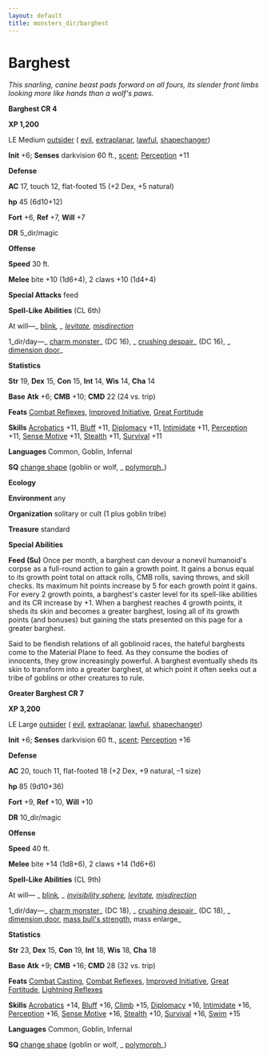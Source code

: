 ```yaml
---
layout: default
title: monsters_dir/barghest
---
```

# Barghest

_This snarling, canine beast pads forward on all fours, its slender front limbs looking more like hands than a wolf's paws._

**Barghest CR 4**

**XP 1,200**

LE Medium [outsider](../creatureTypes#_outsider) ( [evil](../creatureTypes#_evil-subtype), [extraplanar](../creatureTypes#_extraplanar-subtype), [lawful](../creatureTypes#_lawful-subtype), [shapechanger](../creatureTypes#_shapechanger-subtype))

**Init** +6; **Senses** darkvision 60 ft., [scent](../universalMonsterRules#_scent); [Perception](../../skills_dir/perception#_perception) +11

**Defense**

**AC** 17, touch 12, flat-footed 15 (+2 Dex, +5 natural)

**hp** 45 (6d10+12)

**Fort** +6, **Ref** +7, **Will** +7

**DR** 5_dir/magic

**Offense**

**Speed** 30 ft.

**Melee** bite +10 (1d6+4), 2 claws +10 (1d4+4)

**Special Attacks** feed

**Spell-Like Abilities** (CL 6th)

At will—_ [blink](../../spells_dir/blink#_blink)_, _ [levitate](../../spells_dir/levitate#_levitate), [misdirection](../../spells_dir/misdirection#_misdirection)_

1_dir/day—_ [charm monster](../../spells_dir/charmMonster#_charm-monster)_ (DC 16), _ [crushing despair](../../spells_dir/crushingDespair#_crushing-despair)_ (DC 16), _ [dimension door](../../spells_dir/dimensionDoor#_dimension-door)_

**Statistics**

**Str** 19, **Dex** 15, **Con** 15, **Int** 14, **Wis** 14, **Cha** 14

**Base**  **Atk** +6; **CMB** +10; **CMD** 22 (24 vs. trip)

**Feats** [Combat Reflexes](../../feats#_combat-reflexes), [Improved Initiative](../../feats#_improved-initiative), [Great Fortitude](../../feats#_great-fortitude)

**Skills** [Acrobatics](../../skills_dir/acrobatics#_acrobatics) +11, [Bluff](../../skills_dir/bluff#_bluff) +11, [Diplomacy](../../skills_dir/diplomacy#_diplomacy) +11, [Intimidate](../../skills_dir/intimidate#_intimidate) +11, [Perception](../../skills_dir/perception#_perception) +11, [Sense Motive](../../skills_dir/senseMotive#_sense-motive) +11, [Stealth](../../skills_dir/stealth#_stealth) +11, [Survival](../../skills_dir/survival#_survival) +11

**Languages** Common, Goblin, Infernal

**SQ** [change shape](../universalMonsterRules#_change-shape) (goblin or wolf, _ [polymorph](../../spells_dir/polymorph#_polymorph)_)

**Ecology**

**Environment** any

**Organization** solitary or cult (1 plus goblin tribe)

**Treasure** standard

**Special Abilities**

**Feed (Su)** Once per month, a barghest can devour a nonevil humanoid's corpse as a full-round action to gain a growth point. It gains a bonus equal to its growth point total on attack rolls, CMB rolls, saving throws, and skill checks. Its maximum hit points increase by 5 for each growth point it gains. For every 2 growth points, a barghest's caster level for its spell-like abilities and its CR increase by +1. When a barghest reaches 4 growth points, it sheds its skin and becomes a greater barghest, losing all of its growth points (and bonuses) but gaining the stats presented on this page for a greater barghest.

Said to be fiendish relations of all goblinoid races, the hateful barghests come to the Material Plane to feed. As they consume the bodies of innocents, they grow increasingly powerful. A barghest eventually sheds its skin to transform into a greater barghest, at which point it often seeks out a tribe of goblins or other creatures to rule.

**Greater Barghest CR 7**

**XP 3,200**

LE Large [outsider](../creatureTypes#_outsider) ( [evil](../creatureTypes#_evil-subtype), [extraplanar](../creatureTypes#_extraplanar-subtype), [lawful](../creatureTypes#_lawful-subtype), [shapechanger](../creatureTypes#_shapechanger-subtype))

**Init** +6; **Senses** darkvision 60 ft., [scent](../universalMonsterRules#_scent); [Perception](../../skills_dir/perception#_perception) +16

**Defense**

**AC** 20, touch 11, flat-footed 18 (+2 Dex, +9 natural, –1 size)

**hp** 85 (9d10+36)

**Fort** +9, **Ref** +10, **Will** +10

**DR** 10_dir/magic

**Offense**

**Speed** 40 ft.

**Melee** bite +14 (1d8+6), 2 claws +14 (1d6+6)

**Spell-Like Abilities** (CL 9th)

At will— _ [blink](../../spells_dir/blink#_blink)_, _ [invisibility sphere](../../spells_dir/invisibilitySphere#_invisibility-sphere), [levitate](../../spells_dir/levitate#_levitate), [misdirection](../../spells_dir/misdirection#_misdirection)_

1_dir/day—_ [charm monster](../../spells_dir/charmMonster#_charm-monster)_ (DC 18), _ [crushing despair](../../spells_dir/crushingDespair#_crushing-despair)_ (DC 18), _ [dimension door](../../spells_dir/dimensionDoor#_dimension-door), [mass bull's strength](../../spells_dir/bullSStrength#_bull-s-strength-mass), mass enlarge_

**Statistics**

**Str** 23, **Dex** 15, **Con** 19, **Int** 18, **Wis** 18, **Cha** 18

**Base**  **Atk** +9; **CMB** +16; **CMD** 28 (32 vs. trip)

**Feats** [Combat Casting](../../feats#_combat-casting), [Combat Reflexes](../../feats#_combat-reflexes), [Improved Initiative](../../feats#_improved-initiative), [Great Fortitude](../../feats#_great-fortitude), [Lightning Reflexes](../../feats#_lightning-reflexes)

**Skills** [Acrobatics](../../skills_dir/acrobatics#_acrobatics) +14, [Bluff](../../skills_dir/bluff#_bluff) +16, [Climb](../../skills_dir/climb#_climb) +15, [Diplomacy](../../skills_dir/diplomacy#_diplomacy) +16, [Intimidate](../../skills_dir/intimidate#_intimidate) +16, [Perception](../../skills_dir/perception#_perception) +16, [Sense Motive](../../skills_dir/senseMotive#_sense-motive) +16, [Stealth](../../skills_dir/stealth#_stealth) +10, [Survival](../../skills_dir/survival#_survival) +16, [Swim](../../skills_dir/swim#_swim) +15

**Languages** Common, Goblin, Infernal

**SQ** [change shape](../universalMonsterRules#_change-shape) (goblin or wolf, _ [polymorph](../../spells_dir/polymorph#_polymorph)_)

